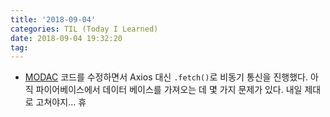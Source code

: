 ```yaml
---
title: '2018-09-04'
categories: TIL (Today I Learned)
date: 2018-09-04 19:32:20
tag:
---
```


- [MODAC](https://playlist-1ccd9.firebaseapp.com/) 코드를 수정하면서 Axios 대신 `.fetch()`로 비동기 통신을 진행했다. 아직 파이어베이스에서 데이터 베이스를 가져오는 데 몇 가지 문제가 있다. 내일 제대로 고쳐야지... 휴